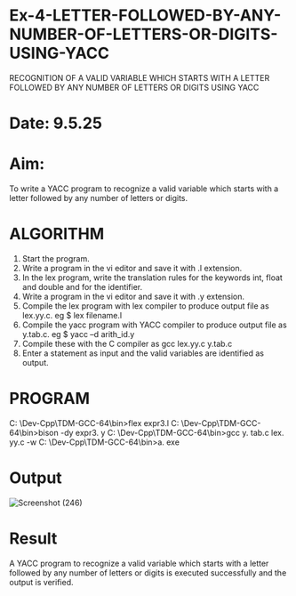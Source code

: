 # Ex-4-LETTER-FOLLOWED-BY-ANY-NUMBER-OF-LETTERS-OR-DIGITS-USING-YACC
RECOGNITION OF A VALID VARIABLE WHICH STARTS WITH A LETTER FOLLOWED BY ANY NUMBER OF LETTERS OR DIGITS USING YACC
# Date: 9.5.25
# Aim:
To write a YACC program to recognize a valid variable which starts with a letter followed by any number of letters or digits.
# ALGORITHM
1.	Start the program.
2.	Write a program in the vi editor and save it with .l extension.
3.	In the lex program, write the translation rules for the keywords int, float and double and for the identifier.
4.	Write a program in the vi editor and save it with .y extension.
5.	Compile the lex program with lex compiler to produce output file as lex.yy.c. eg $ lex filename.l
6.	Compile the yacc program with YACC compiler to produce output file as y.tab.c. eg $ yacc –d arith_id.y
7.	Compile these with the C compiler as gcc lex.yy.c y.tab.c
8.	Enter a statement as input and the valid variables are identified as output.
# PROGRAM

C: \Dev-Cpp\TDM-GCC-64\bin>flex expr3.l
C: \Dev-Cpp\TDM-GCC-64\bin>bison -dy expr3. y
C: \Dev-Cpp\TDM-GCC-64\bin>gcc y. tab.c lex. yy.c -w
C: \Dev-Cpp\TDM-GCC-64\bin>a. exe
# Output
![Screenshot (246)](https://github.com/user-attachments/assets/a5eb44f4-5b29-40f4-ba7f-2f3d0f6f92d2)



# Result
A YACC program to recognize a valid variable which starts with a letter followed by any number of letters or digits is executed successfully and the output is verified.
